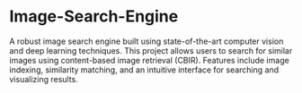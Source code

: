 # Image-Search-Engine
A robust image search engine built using state-of-the-art computer vision and deep learning techniques. This project allows users to search for similar images using content-based image retrieval (CBIR). Features include image indexing, similarity matching, and an intuitive interface for searching and visualizing results.
